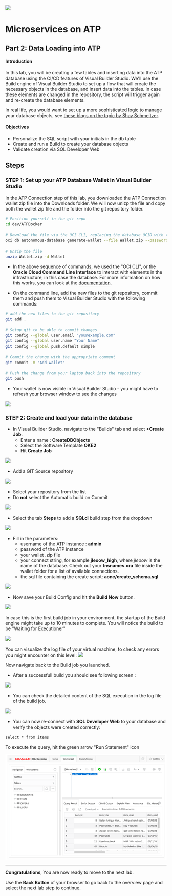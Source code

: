 ![](../../common/images/customer.logo2.png)

# Microservices on ATP


## Part 2: Data Loading into ATP
#### **Introduction**

In this lab, you will be creating a few tables and inserting data into the ATP database using the CI/CD features of Visual Builder Studio.  We'll use the Build engine of Visual Builder Studio to set up a flow that will create the necessary objects in the database, and insert data into the tables.  In case these elements are changed in the repository, the script will trigger again and re-create the database elements.

In real life, you would want to set up a more sophisticated logic to manage your database objects, see [these blogs on the topic by Shay Schmeltzer](https://blogs.oracle.com/shay/devcs).



#### **Objectives**

- Personalize the SQL script with your initials in the db table
- Create and run a Build to create your database objects
- Validate creation via SQL Developer Web



## Steps



### STEP 1: Set up your ATP Database Wallet in Visual Builder Studio

In the ATP Connection step of this lab, you downloaded the ATP Connection wallet zip file into the Downloads folder.  We will now unizp the file and copy both the wallet zip file and the folder into the git repository folder.

```bash
# Position yourself in the git repo
cd dev/ATPDocker

# Download the file via the OCI CLI, replacing the database OCID with the OCID of your database
oci db autonomous-database generate-wallet --file Wallet.zip --password 'Pa$$w0rd' --autonomous-database-id ocid1.autonomousdatabase.oc1.eu-frankfurt-1.abtheljtn3slgmzqr2benreqkrs55gwg3v3tz6lgwhgfgzaccrb

# Unzip the file
unzip Wallet.zip -d Wallet
```

- In the  above sequence of commands, we used the "OCI CLI", or the **Oracle Cloud Command Line Interface**  to interact with elements in the infrastructure, in this case the database.  For more information on how this works, you can look at the [documentation](https://docs.cloud.oracle.com/en-us/iaas/tools/oci-cli/2.9.9/oci_cli_docs/cmdref/db/autonomous-database/generate-wallet.html).

- On the command line, add the new files to the git repository, commit them and push them to Visual Builder Studio with the following commands:

```bash
# add the new files to the git repository
git add .

# Setup git to be able to commit changes
git config --global user.email "you@example.com"
git config --global user.name "Your Name"
git config --global push.default simple

# Commit the change with the appropriate comment
git commit -m "Add wallet"

# Push the change from your laptop back into the repository
git push
```



- Your wallet is now visible in Visual Builder Studio - you might have to refresh your browser window to see the changes

![](images/400/wallet_added.png)



### **STEP 2: Create and load your data in the database**

- In Visual Builder Studio, navigate to the "Builds" tab and select **+Create Job**.
  - Enter a name : **CreateDBObjects**
  - Select the Software Template **OKE2**
  - Hit **Create Job**

![](./images/400/new_job-1.png)



- Add a  GIT Source repository

![](./images/400/add_src-1.png)

- Select your repository from the list
- Do **not** select the Automatic build on Commit



![](./images/400/config_source-1.png)



- Select the tab **Steps** to add a **SQLcl** build step from the dropdown

 ![](./images/400/add_step-1.png)



- Fill in the parameters:
  - username of the ATP instance : **admin**
  - password of the ATP instance
  - your wallet .zip file
  - your connect string, for example **jleoow_high**, where *jleoow* is the name of the database.
    Check out your **tnsnames.ora** file inside the wallet folder for a list of available connections.
  - the sql file containing the create script: **aone/create_schema.sql**



![](./images/400/step_details-1.png)

 -   Now save your Build Config and hit the **Build Now** button.  

![](./images/400/build-now-2.png)

In case this is the first build job in your environment, the startup of the Build engine might take up to 10 minutes to complete.  You will notice the build to be "Waiting for Executioner"

![](./images/400/waiting-1.png)



You can visualize the log file of your virtual machine, to check any errors you might encounter on this level: ![](./images/400/logs.png)



Now navigate back to the Build job you launched.

 -   After a successfull build you should see following screen :

![](./images/400/build_result-01.png)

- You can check the detailed content of the SQL execution in the log file of the build job.

![](./images/400/build_result-1.png)



- You can now re-connect with **SQL Developer Web** to your database and verify the objects were created correctly:

`select * from items`

To execute the query, hit the green arrow "Run Statement" icon

![](images/400/sql_3.png)





---

**Congratulations**, You are now ready to move to the next lab.

Use the **Back Button** of your browser to go back to the overview page and select the next lab step to continue.

